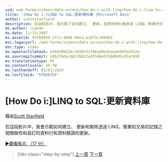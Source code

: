```yaml
---
uid: web-forms/videos/data-access/how-do-i-with-linq/how-do-i-linq-to-sql-updating-the-database
title: '[How Do i:]LINQ to SQL:更新資料庫 |Microsoft Docs'
author: scottstanfield
description: 在這段影片，我示範了如何建立、 更新，並刪除資料錄透過 LINQ，簡單的交易之間關聯性和自訂資料行的更新和...
ms.author: riande
ms.date: 11/15/2007
ms.assetid: d37b9859-1fc1-4669-89ea-b16f3c349d82
msc.legacyurl: /web-forms/videos/data-access/how-do-i-with-linq/how-do-i-linq-to-sql-updating-the-database
msc.type: video
ms.openlocfilehash: e50420921bc3e88c51f86ad0ea5aade99fee552a
ms.sourcegitcommit: 24b1f6decbb17bb22a45166e5fdb0845c65af498
ms.translationtype: MT
ms.contentlocale: zh-TW
ms.lasthandoff: 03/01/2019
ms.locfileid: "57026755"
---
```

<a name="how-do-i-linq-to-sql-updating-the-database"></a>[How Do i:]LINQ to SQL:更新資料庫
====================
藉由[Scott Stanfield](https://github.com/scottstanfield)

在這段影片中，我會示範如何建立、 更新和刪除透過 LINQ，簡單的交易的記錄之間關聯性和自訂的資料行和資料驗證的更新。

[&#9654;觀看影片 （17 分）](https://channel9.msdn.com/Blogs/ASP-NET-Site-Videos/how-do-i-linq-to-sql-updating-the-database)

> [!div class="step-by-step"]
> [上一頁](how-do-i-linq-to-sql-querying-the-database.md)
> [下一頁](how-do-i-linq-to-sql-linqdatasource.md)

